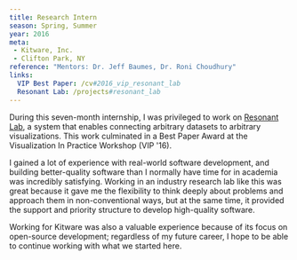 ```yaml
---
title: Research Intern
season: Spring, Summer
year: 2016
meta:
 - Kitware, Inc.
 - Clifton Park, NY
reference: "Mentors: Dr. Jeff Baumes, Dr. Roni Choudhury"
links:
  VIP Best Paper: /cv#2016_vip_resonant_lab
  Resonant Lab: /projects#resonant_lab
---
```

During this seven-month internship, I was privileged to work on [Resonant Lab](https://resonantlab.kitware.com), a system that enables connecting arbitrary datasets to arbitrary visualizations. This work culminated in a Best Paper Award at the Visualization In Practice Workshop (VIP '16).

I gained a lot of experience with real-world software development, and building better-quality software than I normally have time for in academia was incredibly satisfying. Working in an industry research lab like this was great because it gave me the flexibility to think deeply about problems and approach them in non-conventional ways, but at the same time, it provided the support and priority structure to develop high-quality software.

Working for Kitware was also a valuable experience because of its focus on open-source development; regardless of my future career, I hope to be able to continue working with what we started here.
